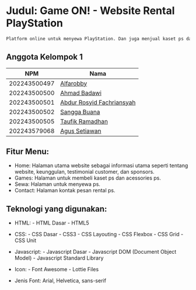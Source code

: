 # **Judul: Game ON! - Website Rental PlayStation**

```bash
Platform online untuk menyewa PlayStation. Dan juga menjual kaset ps dan accessories ps lainnya.
```

## **Anggota Kelompok 1**
| NPM          | Nama                                                        |
| ------------ | ----------------------------------------------------------- |
| 202243500497 | [Alfarobby](https://github.com/Alfarobby27)                 |
| 202243500500 | [Ahmad Badawi](https://github.com/Ahmadbadawi123)           |
| 202243500501 | [Abdur Rosyid Fachriansyah](https://github.com/dellwatch21) |
| 202243500502 | [Sangga Buana](https://github.com/sanggabuana453)           |
| 202243500505 | [Taufik Ramadhan](https://github.com/Alfarobby27)           |  
| 202243579068 | [Agus Setiawan](https://github.com/Alfarobby27)            |

## **Fitur Menu:**
- Home: Halaman utama website sebagai informasi utama seperti tentang website, keunggulan, testimonial customer, dan sponsors. 
- Games: Halaman untuk membeli kaset ps dan acessories ps. 
- Sewa: Halaman untuk menyewa ps. 
- Contact: Halaman kontak pesan rental ps.

## **Teknologi yang digunakan:**
- HTML: - HTML Dasar
        - HTML5

- CSS: - CSS Dasar
       - CSS3
       - CSS Layouting
       - CSS Flexbox
       - CSS Grid
       - CSS Unit

- Javascript:
        - Javascript Dasar
        - Javascript DOM   (Document Object Model)
        - Javascript Standard Library

- Icon: - Font Awesome
        - Lottie Files



- Jenis Font: Arial, Helvetica, sans-serif
